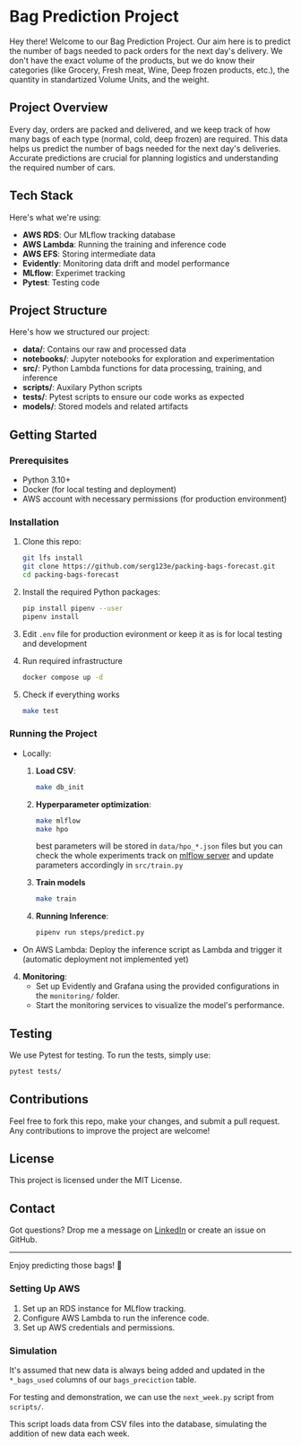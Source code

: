 # Bag Prediction Project

Hey there! Welcome to our Bag Prediction Project. 
Our aim here is to predict the number of bags needed to pack orders for the next day's delivery. 
We don't have the exact volume of the products, 
but we do know their categories (like Grocery, Fresh meat, Wine, Deep frozen products, etc.), the quantity in standartized Volume Units, and the weight.

## Project Overview

Every day, orders are packed and delivered, and we keep track of how many bags of each type (normal, cold, deep frozen) are required. 
This data helps us predict the number of bags needed for the next day's deliveries. 
Accurate predictions are crucial for planning logistics and understanding the required number of cars.

## Tech Stack

Here's what we're using:

- **AWS RDS**: Our MLflow tracking database
- **AWS Lambda**: Running the training and inference code
- **AWS EFS**: Storing intermediate data
- **Evidently**: Monitoring data drift and model performance
- **MLflow**: Experimet tracking
- **Pytest**: Testing code

## Project Structure

Here's how we structured our project:

- **data/**: Contains our raw and processed data
- **notebooks/**: Jupyter notebooks for exploration and experimentation
- **src/**: Python Lambda functions for data processing, training, and inference
- **scripts/**: Auxilary Python scripts
- **tests/**: Pytest scripts to ensure our code works as expected
- **models/**: Stored models and related artifacts

## Getting Started

### Prerequisites

- Python 3.10+
- Docker (for local testing and deployment)
- AWS account with necessary permissions (for production environment)

### Installation

1. Clone this repo:
    ```bash
    git lfs install
    git clone https://github.com/serg123e/packing-bags-forecast.git
    cd packing-bags-forecast
    ```

2. Install the required Python packages:
    ```bash
    pip install pipenv --user
    pipenv install
    ```

3. Edit `.env` file for production evironment or keep it as is for local testing and development

4. Run required infrastructure
    ```bash
    docker compose up -d
    ```

5. Check if everything works
    ```bash
    make test
    ```


### Running the Project
  - Locally:


      1. **Load CSV**:
          ```bash
          make db_init
          ```
      2. **Hyperparameter optimization**:
          ```bash
          make mlflow
          make hpo
          ```

          best parameters will be stored in `data/hpo_*.json` files but you can check the whole experiments track on [mlflow server](https://localhost:5000) and update parameters accordingly in `src/train.py`

      3. **Train models**
         ```bash
         make train
         ```

      3. **Running Inference**:
          ```bash
          pipenv run steps/predict.py
          ```

  - On AWS Lambda: Deploy the inference script as Lambda and trigger it (automatic deployment not implemented yet)

4. **Monitoring**:
    - Set up Evidently and Grafana using the provided configurations in the `monitoring/` folder.
    - Start the monitoring services to visualize the model's performance.

## Testing

We use Pytest for testing. To run the tests, simply use:
```bash
pytest tests/
```

## Contributions

Feel free to fork this repo, make your changes, and submit a pull request. Any contributions to improve the project are welcome!

## License

This project is licensed under the MIT License.

## Contact

Got questions? Drop me a message on [LinkedIn](https://www.linkedin.com/in/sergey-evstegneiev/) or create an issue on GitHub.

---

Enjoy predicting those bags! 🚀





### Setting Up AWS

1. Set up an RDS instance for MLflow tracking.
2. Configure AWS Lambda to run the inference code.
3. Set up AWS credentials and permissions.


### Simulation
It's assumed that new data is always being added and updated in the `*_bags_used` columns of our `bags_preciction` table. 

For testing and demonstration, we can use the `next_week.py` script from `scripts/`. 

This script loads data from CSV files into the database, simulating the addition of new data each week.
